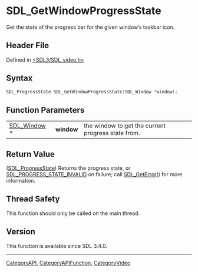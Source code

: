 # SDL_GetWindowProgressState

Get the state of the progress bar for the given window’s taskbar icon.

## Header File

Defined in [<SDL3/SDL_video.h>](https://github.com/libsdl-org/SDL/blob/main/include/SDL3/SDL_video.h)

## Syntax

```c
SDL_ProgressState SDL_GetWindowProgressState(SDL_Window *window);
```

## Function Parameters

|                            |            |                                                    |
| -------------------------- | ---------- | -------------------------------------------------- |
| [SDL_Window](SDL_Window) * | **window** | the window to get the current progress state from. |

## Return Value

([SDL_ProgressState](SDL_ProgressState)) Returns the progress state, or
[SDL_PROGRESS_STATE_INVALID](SDL_PROGRESS_STATE_INVALID) on failure; call
[SDL_GetError](SDL_GetError)() for more information.

## Thread Safety

This function should only be called on the main thread.

## Version

This function is available since SDL 3.4.0.

----
[CategoryAPI](CategoryAPI), [CategoryAPIFunction](CategoryAPIFunction), [CategoryVideo](CategoryVideo)

